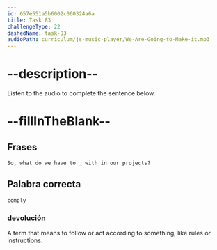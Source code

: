 ```yaml
---
id: 657e551a5b6002c060324a6a
title: Task 83
challengeType: 22
dashedName: task-83
audioPath: curriculum/js-music-player/We-Are-Going-to-Make-it.mp3
---
```


<!-- (audio) Linda: So, what do we have to comply with in our projects? -->

# --description--

Listen to the audio to complete the sentence below.

# --fillInTheBlank--

## Frases

`So, what do we have to _ with in our projects?`

## Palabra correcta

`comply`

### devolución

A term that means to follow or act according to something, like rules or instructions.
